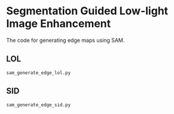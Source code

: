 # Segmentation Guided Low-light Image Enhancement
The code for generating edge maps using SAM.
## LOL
`sam_generate_edge_lol.py`

## SID
`sam_generate_edge_sid.py`

